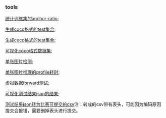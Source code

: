 ### tools

[统计训练集的anchor-ratio](./coco_anchor_ratio.py);

[生成coco格式的test集合](./generate_coco_test.py);

[生成coco格式的test集合](./imagestococo.py);

[可视化coco格式数据集](./vis_coco_datasets.py);

[单张图片检测](./demo.py);

[单张图片推理的profile耗时](./demo.py);

[虚拟数据forward测试](./infertime_analyze.py);

[可视化测试结果json的结果](./vis_json.py);

[测试结果json转为比赛可提交的csv](./coco2voc.csv.py)注：转成的csv带有表头，可能因为编码原因提交会报错，需要删掉表头进行提交。